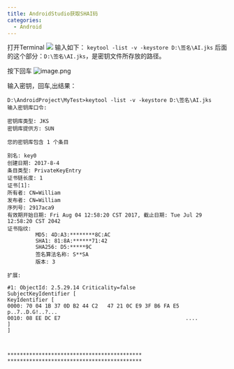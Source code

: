 ```yaml
---
title: AndroidStudio获取SHAI码
categories:
  - Android
---
```


打开Terminal
![](http://upload-images.jianshu.io/upload_images/7177220-f01db1cb6fa75869.png?imageMogr2/auto-orient/strip%7CimageView2/2/w/1240)
输入如下：
`keytool -list -v -keystore D:\签名\AI.jks`
后面的这个部分：`D:\签名\AI.jks`，是密钥文件所存放的路径。

按下回车
![image.png](http://upload-images.jianshu.io/upload_images/7177220-388cf6f2f2888115.png?imageMogr2/auto-orient/strip%7CimageView2/2/w/1240)

输入密钥，回车,出结果：

```
D:\AndroidProject\MyTest>keytool -list -v -keystore D:\签名\AI.jks
输入密钥库口令:

密钥库类型: JKS
密钥库提供方: SUN

您的密钥库包含 1 个条目

别名: key0
创建日期: 2017-8-4
条目类型: PrivateKeyEntry
证书链长度: 1
证书[1]:
所有者: CN=William
发布者: CN=William
序列号: 2917aca9
有效期开始日期: Fri Aug 04 12:58:20 CST 2017, 截止日期: Tue Jul 29 12:58:20 CST 2042
证书指纹:
         MD5: 4D:A3:********8C:AC
         SHA1: 81:8A:******71:42
         SHA256: D5:*****9C
         签名算法名称: S**SA
         版本: 3

扩展:

#1: ObjectId: 2.5.29.14 Criticality=false
SubjectKeyIdentifier [
KeyIdentifier [
0000: 70 04 1B 37 0D B2 44 C2   47 21 0C E9 3F B6 FA E5  p..7..D.G!..?...
0010: 08 EE DC E7                                        ....
]
]



*******************************************
*******************************************




```
                                                                                                                                                                                                                                                                                                                                                                                                                                                                                                                                                                                                                                                                                                                                                                                                                                                                                                                                                                                                                                                                                                                                                                                                                                                                                                                                                                                                                                                                                                                                                                                                                                                                                                                                                                                                                                                                                                                                                                                                                                                                                                                                                                                                                                                                                                                                                                                                                                                                                                                                                                                                                                                                                                                                                                                                                                                                                                                                                                                                                                                                                                                                                                                                                                                                                                                                                                                                                                                                                                                                                                                                                                                                                                                                                                                                                                                                                                                                                                                                                                                                                                                                                                                                                                                                                                                                                                                                                                                                                                                                                                                                                                                                                                                                                                                                                                                                                                                                                                                                                                                                                                                                                                                                                                                                                                                                                                                                                                                                                                                                                                                                                                                                                                                                                                                                                                                                                                                                                                                                                                                                                                                                                                                                                                                                                                                                                                                                                                                                                                                                                                                                                                                                                                                                                                                                                                                                                                                                                                                                                                                                                                                                                                                                                                                                                                                                                                                                                                                                                                                                                                                                                                                                                                                                                                                                                                                                                                                                                                                                                                                                                                                                                                                                                                                                                                                                                                                                                                                                                                                                                                                                                                                                                                                                                                                                                                                                                                                                                                                                                                                                                                                                                                                                